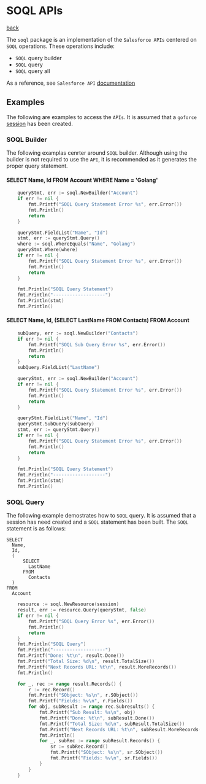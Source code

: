 # SOQL APIs
[back](../README.md)

The `soql` package is an implementation of the `Salesforce APIs` centered on `SOQL` operations.  These operations include:
* `SOQL` query builder
* `SOQL` query
* `SOQL` query all

 As a reference, see `Salesforce API` [documentation](https://developer.salesforce.com/docs/atlas.en-us.api_rest.meta/api_rest/intro_what_is_rest_api.htm)

## Examples
The following are examples to access the `APIs`.  It is assumed that a `goforce` [session](../session/README.md) has been created.
### SOQL Builder
The following examplas cenrter around `SOQL` builder.  Although using the builder is not required to use the `API`, it is recommended as it generates the proper query statement.
#### SELECT Name, Id FROM Account WHERE Name = 'Golang'
```go
	queryStmt, err := soql.NewBuilder("Account")
	if err != nil {
		fmt.Printf("SOQL Query Statement Error %s", err.Error())
		fmt.Println()
		return
	}

	queryStmt.FieldList("Name", "Id")
	stmt, err := queryStmt.Query()
	where := soql.WhereEquals("Name", "Golang")
	queryStmt.Where(where)
	if err != nil {
		fmt.Printf("SOQL Query Statement Error %s", err.Error())
		fmt.Println()
		return
	}

	fmt.Println("SOQL Query Statement")
	fmt.Println("-------------------")
	fmt.Println(stmt)
	fmt.Println()
```
#### SELECT Name, Id, (SELECT LastName FROM Contacts) FROM Account 
```go
	subQuery, err := soql.NewBuilder("Contacts")
	if err != nil {
		fmt.Printf("SOQL Sub Query Error %s", err.Error())
		fmt.Println()
		return
	}
	subQuery.FieldList("LastName")

	queryStmt, err := soql.NewBuilder("Account")
	if err != nil {
		fmt.Printf("SOQL Query Statement Error %s", err.Error())
		fmt.Println()
		return
	}

	queryStmt.FieldList("Name", "Id")
	queryStmt.SubQuery(subQuery)
	stmt, err := queryStmt.Query()
	if err != nil {
		fmt.Printf("SOQL Query Statement Error %s", err.Error())
		fmt.Println()
		return
	}

	fmt.Println("SOQL Query Statement")
	fmt.Println("-------------------")
	fmt.Println(stmt)
	fmt.Println()
```
### SOQL Query
The following example demostrates how to `SOQL` query.  It is assumed that a session has need created and a `SOQL` statement has been built.
The `SOQL` statement is as follows:
```
SELECT
  Name,
  Id,
  (
      SELECT
        LastName
      FROM
        Contacts  
  )
FROM 
  Account
```  
```go
	resource := soql.NewResource(session)
	result, err := resource.Query(queryStmt, false)
	if err != nil {
		fmt.Printf("SOQL Query Error %s", err.Error())
		fmt.Println()
		return
	}
	fmt.Println("SOQL Query")
	fmt.Println("-------------------")
	fmt.Printf("Done: %t\n", result.Done())
	fmt.Printf("Total Size: %d\n", result.TotalSize())
	fmt.Printf("Next Records URL: %t\n", result.MoreRecords())
	fmt.Println()

	for _, rec := range result.Records() {
		r := rec.Record()
		fmt.Printf("SObject: %s\n", r.SObject())
		fmt.Printf("Fields: %v\n", r.Fields())
		for obj, subResult := range rec.Subresults() {
			fmt.Printf("Sub Result: %s\n", obj)
			fmt.Printf("Done: %t\n", subResult.Done())
			fmt.Printf("Total Size: %d\n", subResult.TotalSize())
			fmt.Printf("Next Records URL: %t\n", subResult.MoreRecords())
			fmt.Println()
			for _, subRec := range subResult.Records() {
				sr := subRec.Record()
				fmt.Printf("SObject: %s\n", sr.SObject())
				fmt.Printf("Fields: %v\n", sr.Fields())
			}
		}
	}
```